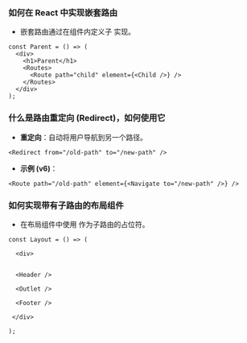 ### 如何在 React 中实现嵌套路由

- 嵌套路由通过在组件内定义子 <Route> 实现。

```tsx
const Parent = () => (
  <div>
    <h1>Parent</h1>
    <Routes>
      <Route path="child" element={<Child />} />
    </Routes>
  </div>
);
```

### 什么是路由重定向 (Redirect)，如何使用它

- **重定向**：自动将用户导航到另一个路径。

```tsx
<Redirect from="/old-path" to="/new-path" />
```





<Redirect from="/old-path" to="/new-path" />





- **示例 (v6)**：

```tsx
<Route path="/old-path" element={<Navigate to="/new-path" />} />
```

### 如何实现带有子路由的布局组件

- 在布局组件中使用 <Outlet> 作为子路由的占位符。

```tsx
const Layout = () => (

  <div>


  <Header />

  <Outlet />

  <Footer />

 </div>

);
```





